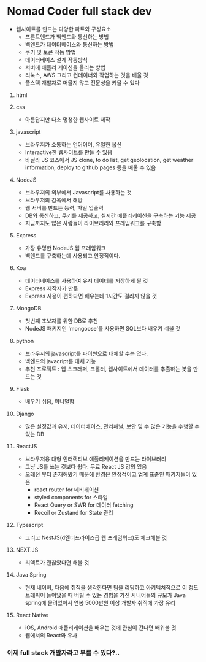 # Nomad Coder full stack dev

- 웹사이트를 만드는 다양한 파트와 구성요소
  - 프론트엔드가 백엔드와 통신하는 방법
  - 백엔드가 데이터베이스와 통신하는 방법
  - 쿠키 및 토큰 작동 방법
  - 데이터베이스 설계 작동방식
  - 서버에 애플리 케이션을 올리는 방법
  - 리눅스, AWS 그리고 컨테이너와 작업하는 것을 배울 것
  - 풀스택 개발자로 머물지 않고 전문성을 키울 수 있다


1. html
2. css
    - 아름답지만 다소 멍청한 웹사이트 제작
3. javascript 
    - 브라우저가 소통하는 언어이며, 유일한 옵션
    - Interactive한 웹사이트를 만들 수 있음
    - 바닐라 JS 코스에서 JS clone, to do list, get geolocation, get weather information, deploy to github pages 등을 배울 수 있음
4. NodeJS
    - 브라우저의 외부에서 Javascript를 사용하는 것
    - 브라우저의 감옥에서 해방
    - 웹 서버를 만드는 능력, 파일 입출력
    - DB와 통신하고, 쿠키를 제공하고, 실시간 애플리케이션을 구축하는 기능 제공
    - 지금까지도 많은 사람들이 라이브러리와 프레임워크를 구축함
5. Express
    - 가장 유명한 NodeJS 웹 프레임워크
    - 백엔드를 구축하는데 사용되고 안정적이다.
6. Koa
    - 데이터베이스를 사용하여 유저 데이터를 저장하게 될 것
    - Express 제작자가 만듦
    - Express 사용이 편하다면 배우는데 1시간도 걸리지 않을 것 
7. MongoDB
    - 첫번째 초보자를 위한 DB로 추천
    - NodeJS 패키지인 'mongoose'를 사용하면 SQL보다 배우기 쉬울 것
8. python
    - 브라우저의 javascript를 파이썬으로 대체할 수는 없다.
    - 백엔드의 javacript를 대체 가능
    - 추천 프로젝트 : 웹 스크래퍼, 크롤러, 웹사이트에서 데이터를 추출하는 봇을 만드는 것

9. Flask
    - 배우기 쉬움, 미니멀함

10. Django
    - 많은 설정값과 유저, 데이터베이스, 관리패널, 보안 및 수 많은 기능을 수행할 수 있는 DB

11. ReactJS
    - 브라우저용 대형 인터랙티브 애플리케이션을 만드는 라이브러리
    - 그냥 JS를 쓰는 것보다 쉽다. 무료 React JS 강의 있음
    - 오래전 부터 존재해왔기 때문에 환경은 안정적이고 업계 표준인 패키지들이 있음
      - react router for 네비게이션
      - styled components for 스타일
      - React Query or SWR for 데이터 fetching
      - Recoil or Zustand for State 관리
 
12. Typescript
    - 그리고 NestJS(d엔터프라이즈급 웹 프레임워크)도 체크해볼 것
   
13. NEXT.JS
    - 리액트가 괜찮았다면 해볼 것

14. Java Spring
    - 현재 네이버, 다음에 취직을 생각한다면 팀을 리딩하고 아키텍처적으로 이 정도 트래픽이 늘어났을 때 버틸 수 있는 경험을 가진 시니어들의 규모가 Java spring에 몰려있어서 연봉 5000만원 이상 개발자 취직에 가장 유리

15. React Native
    - iOS, Android 애플리케이션을 배우는 것에 관심이 간다면 배워볼 것
    - 웹에서의 React와 유사

### 이제 full stack 개발자라고 부를 수 있다?..